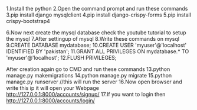 1.Install the python 
2.Open the command prompt and run these commands
3.pip install django mysqlclient
4.pip install django-crispy-forms
5.pip install crispy-bootstrap4

6.Now next create the mysql database check the youtube tutorial to setup the mysql
7.After settingup of mysql
8.Write these commands on mysql
9.CREATE DATABASE mydatabase;
10.CREATE USER 'myuser'@'localhost' IDENTIFIED BY 'pakistan';
11.GRANT ALL PRIVILEGES ON mydatabase.* TO 'myuser'@'localhost';
12.FLUSH PRIVILEGES;

After creation again go to CMD and run these commands 
13.python manage.py makemigrations
14.python manage.py migrate
15.python manage.py runserver             //this will run the server
16.Now open browser and write this ip it will open your Webpage http://127.0.0.1:8000/accounts/signup/
17.If you want to login then http://127.0.0.1:8000/accounts/login/
